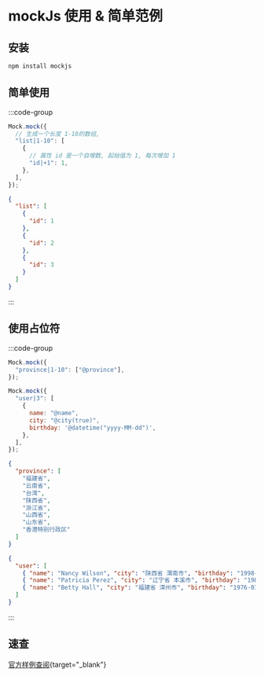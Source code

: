 # mockJs 使用 & 简单范例

## 安装

```sh
npm install mockjs
```

## 简单使用

:::code-group

```js [template]
Mock.mock({
  // 生成一个长度 1-10的数组,
  "list|1-10": [
    {
      // 属性 id 是一个自增数, 起始值为 1, 每次增加 1
      "id|+1": 1,
    },
  ],
});
```

```json [result]
{
  "list": [
    {
      "id": 1
    },
    {
      "id": 2
    },
    {
      "id": 3
    }
  ]
}
```

:::

## 使用占位符

:::code-group

```js [template]
Mock.mock({
  "province|1-10": ["@province"],
});

Mock.mock({
  "user|3": [
    {
      name: "@name",
      city: "@city(true)",
      birthday: '@datetime("yyyy-MM-dd")',
    },
  ],
});
```

```json [result]
{
  "province": [
    "福建省",
    "云南省",
    "台湾",
    "陕西省",
    "浙江省",
    "山西省",
    "山东省",
    "香港特别行政区"
  ]
}

{
  "user": [
    { "name": "Nancy Wilson", "city": "陕西省 渭南市", "birthday": "1998-08-06" },
    { "name": "Patricia Perez", "city": "辽宁省 本溪市", "birthday": "1982-06-24" },
    { "name": "Betty Hall", "city": "福建省 漳州市", "birthday": "1976-01-20" }
  ]
}
```

:::

## 速查

[官方样例查阅](http://mockjs.com/examples.html){target="_blank"}
